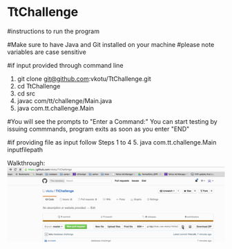 # TtChallenge
#instructions to run the program

#Make sure to have Java and Git installed on your machine
#please note variables are case sensitive

#if input provided through command line

1. git clone git@github.com:vkotu/TtChallenge.git
2. cd TtChallenge
3. cd src
4. javac com/tt/challenge/Main.java
5. java com.tt.challenge.Main

#You will see the prompts to  "Enter a Command:"
You can start testing by issuing commmands, program exits as soon as you enter "END"

#if providing file as input
follow Steps 1 to 4 
5. java com.tt.challenge.Main inputfilepath

Walkthrough:<br/>
![Video Walkthrough](walkthrough.gif)



